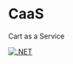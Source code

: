 # CaaS
Cart as a Service

[![.NET](https://github.com/swimmesberger/CaaS/actions/workflows/dotnet.yml/badge.svg?branch=main)](https://github.com/swimmesberger/CaaS/actions/workflows/dotnet.yml)
